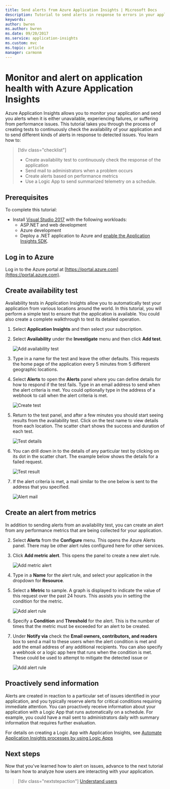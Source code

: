 ```yaml
---
title: Send alerts from Azure Application Insights | Microsoft Docs
description: Tutorial to send alerts in response to errors in your application using Azure Application Insights.
keywords:
author: bwren
ms.author: bwren
ms.date: 09/20/2017
ms.service: application-insights
ms.custom: mvc
ms.topic: article
manager: carmonm
---
```


# Monitor and alert on application health with Azure Application Insights

Azure Application Insights allows you to monitor your application and send you alerts when it is either unavailable, experiencing failures, or suffering from performance issues.  This tutorial takes you through the process of creating tests to continuously check the availability of your application and to send different kinds of alerts in response to detected issues.  You learn how to:

> [!div class="checklist"]
> * Create availability test to continuously check the response of the application
> * Send mail to administrators when a problem occurs
> * Create alerts based on performance metrics 
> * Use a Logic App to send summarized telemetry on a schedule.


## Prerequisites

To complete this tutorial:

- Install [Visual Studio 2017](https://www.visualstudio.com/downloads/) with the following workloads:
	- ASP.NET and web development
	- Azure development
	- Deploy a .NET application to Azure and [enable the Application Insights SDK](app-insights-asp-net.md). 


## Log in to Azure
Log in to the Azure portal at [https://portal.azure.com](https://portal.azure.com).

## Create availability test
Availability tests in Application Insights allow you to automatically test your application from various locations around the world.   In this tutorial, you will perform a simple test to ensure that the application is available.  You could also create a complete walkthrough to test its detailed operation. 

1. Select **Application Insights** and then select your subscription.  
1. Select **Availability** under the **Investigate** menu and then click **Add test**.
 
	![Add availability test](media/app-insights-tutorial-alert/add-test.png)

2. Type in a name for the test and leave the other defaults.  This requests the home page of the application every 5 minutes from 5 different geographic locations. 
3. Select **Alerts** to open the **Alerts** panel where you can define details for how to respond if the test fails. Type in an email address to send when the alert criteria is met.  You could optionally type in the address of a webhook to call when the alert criteria is met.

	![Create test](media/app-insights-tutorial-alert/create-test.png)
 
4. Return to the test panel, and after a few minutes you should start seeing results from the availability test.  Click on the test name to view details from each location.  The scatter chart shows the success and duration of each test.

	![Test details](media/app-insights-tutorial-alert/test-details.png)

5.  You can drill down in to the details of any particular test by clicking on its dot in the scatter chart.  The example below shows the details for a failed request.

	![Test result](media/app-insights-tutorial-alert/test-result.png)
  
6. If the alert criteria is met, a mail similar to the one below is sent to the address that you specified.

	![Alert mail](media/app-insights-tutorial-alert/alert-mail.png)


## Create an alert from metrics
In addition to sending alerts from an availability test, you can create an alert from any performance metrics that are being collected for your application.

2. Select **Alerts** from the **Configure** menu.  This opens the Azure Alerts panel.  There may be other alert rules configured here for other services.
3. Click **Add metric alert**.  This opens the panel to create a new alert rule.

	![Add metric alert](media/app-insights-tutorial-alert/add-metric-alert.png)

4. Type in a **Name** for the alert rule, and select your application in the dropdown for **Resource**.
5. Select a **Metric** to sample.  A graph is displayed to indicate the value of this request over the past 24 hours.  This assists you in setting the condition for the metric.

	![Add alert rule](media/app-insights-tutorial-alert/add-alert-01.png)

6. Specify a **Condition** and **Threshold** for the alert. This is the number of times that the metric must be exceeded for an alert to be created. 
6. Under **Notify via** check the **Email owners, contributors, and readers** box to send a mail to these users when the alert condition is met and add the email address of any additional recipients.  You can also specify a webhook or a logic app here that runs when the condition is met.  These could be used to attempt to mitigate the detected issue or 

	![Add alert rule](media/app-insights-tutorial-alert/add-alert-02.png)


## Proactively send information
Alerts are created in reaction to a particular set of issues identified in your application, and you typically reserve alerts for critical conditions requiring immediate attention.  You can proactively receive information about your application with a Logic App that runs automatically on a schedule.  For example, you could have a mail sent to administrators daily with summary information that requires further evaluation.

For details on creating a Logic App with Application Insights, see [Automate Application Insights processes by using Logic Apps](automate-with-logic-apps.md)

## Next steps
Now that you've learned how to alert on issues, advance to the next tutorial to learn how to analyze how users are interacting with your application.

> [!div class="nextstepaction"]
> [Understand users](app-insights-tutorial-users.md)